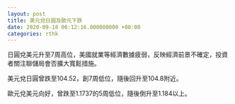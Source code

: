 ```yaml
---
layout: post
title: 美元兌日圓及歐元下跌
date: 2020-09-18 06:12:16.000000000 +08:00
categories: rthk
---
```


日圓兌美元升至7周高位，美國就業等經濟數據疲弱，反映經濟前景不確定，投資者關注聯儲局會否擴大寬鬆措施。

美元兌日圓曾跌至104.52，創7周低位，隨後回升至104.8附近。

歐元兌美元向好，曾跌至1.1737的5周低位，隨後倒升至1.184以上。
